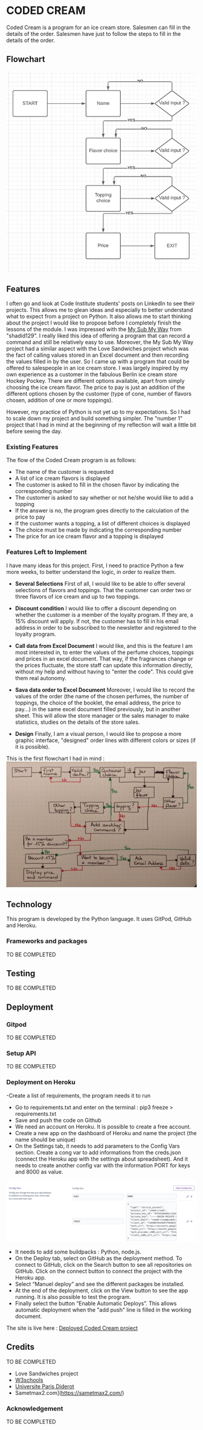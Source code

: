 # CODED CREAM
Coded Cream is a program for an ice cream store. Salesmen can fill in the details of the order. Salesmen have just to follow the steps to fill in the details of the order.

## Flowchart
![FLOWCHART](/assets/images/flowchart.png)

## Features
I often go and look at Code Institute students' posts on LinkedIn to see their projects. This allows me to glean ideas and especially to better understand what to expect from a project on Python. It also allows me to start thinking about the project I would like to propose before I completely finish the lessons of the module.
I was impressed with the [My Sub My Way](https://github.com/shahid129/my-sub-my-way) from "shadid129". I really liked this idea of offering a program that can record a command and still be relatively easy to use.
Moreover, the My Sub My Way project had a similar aspect with the Love Sandwiches project which was the fact of calling values stored in an Excel document and then recording the values filled in by the user. 
So I came up with a program that could be offered to salespeople in an ice cream store. I was largely inspired by my own experience as a customer in the fabulous Berlin ice cream store Hockey Pockey. There are different options available, apart from simply choosing the ice cream flavor. The price to pay is just an addition of the different options chosen by the customer (type of cone, number of flavors chosen, addition of one or more toppings).

However, my practice of Python is not yet up to my expectations. So I had to scale down my project and build something simpler. The "number 1" project that I had in mind at the beginning of my reflection will wait a little bit before seeing the day.

### Existing Features
The flow of the Coded Cream program is as follows: 
- The name of the customer is requested
- A list of ice cream flavors is displayed
- The customer is asked to fill in the chosen flavor by indicating the corresponding number
- The customer is asked to say whether or not he/she would like to add a topping
- If the answer is no, the program goes directly to the calculation of the price to pay
- If the customer wants a topping, a list of different choices is displayed
- The choice must be made by indicating the corresponding number
- The price for an ice cream flavor and a topping is displayed

### Features Left to Implement
I have many ideas for this project. First, I need to practice Python a few more weeks, to better understand the logic, in order to realize them.

- __Several Selections__
First of all, I would like to be able to offer several selections of flavors and toppings. That the customer can order two or three flavors of ice cream and up to two toppings.

- __Discount condition__
I would like to offer a discount depending on whether the customer is a member of the loyalty program. If they are, a 15% discount will apply. If not, the customer has to fill in his email address in order to be subscribed to the newsletter and registered to the loyalty program.

- __Call data from Excel Document__
I would like, and this is the feature I am most interested in, to enter the values of the perfume choices, toppings and prices in an excel document. That way, if the fragrances change or the prices fluctuate, the store staff can update this information directly, without my help and without having to "enter the code". This could give them real autonomy.

- __Sava data order to Excel Document__
Moreover, I would like to record the values of the order (the name of the chosen perfumes, the number of toppings, the choice of the booklet, the email address, the price to pay...) in the same excel document filled previously, but in another sheet. This will allow the store manager or the sales manager to make statistics, studies on the details of the store sales.

- __Design__
Finally, I am a visual person, I would like to propose a more graphic interface, "designed" order lines with different colors or sizes (if it is possible).


This is the first flowchart I had in mind :
![FIRST-FLOWCHART](/assets/images/flowchart-first.jpg)

## Technology
This program is developed by the Python language.
It uses GitPod, GitHub and Heroku.

### Frameworks and packages
TO BE COMPLETED

## Testing
TO BE COMPLETED

## Deployment

### Gitpod
TO BE COMPLETED

### Setup API
TO BE COMPLETED

### Deployment on Heroku
-Create a list of requirements, the program needs it to run
- Go to requirements.txt and enter on the terminal : pip3 freeze > requirements.txt
- Save and push the code on Github
- We need an account on Heroku. It is possible to create a free account.
- Create a new app on the dashboard of Heroku and name the project (the name should be unique)
- On the Settings tab, it needs to add parameters to the Config Vars section. Create a cong var to add informations from the creds.json (connect the Heroku app with the settings about spreadsheet). And it needs to create another config var with the information PORT for keys and 8000 as value.

![Config Vars Settings on Heroku](/assets/images/heroku-config-vars.png)

- It needs to add some buildpacks : Python, node.js.
- On the Deploy tab, select on GitHub as the deployment method. To connect to GitHub, click on the Search button to see all repositories on GitHub. Click on the connect button to connect the project with the Heroku app.
- Select “Manuel deploy” and see the different packages be installed. 
- At the end of the deployment, click on the View button to see the app running. It is also possible to test the program. 
- Finally select the button “Enable Automatic Deploys”. This allows automatic deployment when the "add push" line is filled in the working document.

The site is live here : [Deployed Coded Cream project](https://coded-cream.herokuapp.com/)

## Credits
TO BE COMPLETED

- Love Sandwiches project
- [W3schools](https://www.w3schools.com/)
- [Universite Paris Diderot](https://python.sdv.univ-paris-diderot.fr/)
- Sametmax2.com](https://sametmax2.com/)

### Acknowledgement
TO BE COMPLETED